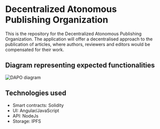 # Decentralized Atonomous Publishing Organization

This is the repository for the Decentralized Atonomous Publishing Organization. The application will offer a decentralised approach to the publication of articles, where authors, reviewers and editors would be compensated for their work.

## Diagram representing expected functionalities
![DAPO diagram](https://user-images.githubusercontent.com/102902782/226186562-acfbf15f-dfe3-452b-8476-7934c6b740e4.jpg)


## Technologies used

- Smart contracts: Solidity
- UI: Angular/JavaScript
- API: NodeJs
- Storage: IPFS

